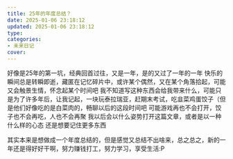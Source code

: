 ```yaml
---
title: 25年的年度总结？
date: 2025-01-06 23:18:12
updated: 2025-01-06 23:18:12
type:
categories:
- 未来日记
cover: 
---
```


好像是25年的第一坑，经典回首过往，又是一年，是的又过了一年的一年
快乐的瞬间总是转瞬即逝，藏匿在记忆碎片中，或许某个偶然，又在某个角落拾起，可能又会触景生情，怀念起某个时间吧
我不知道写这种东西会给我带来什么，可能只是为了许多年后，让我记起，一块玩泰拉瑞亚，赶期末考试，吃韭菜鸡蛋饺子（但是他们好像吃的是白菜肉的，畅聊以后的这段时间吧
可能游戏再也不会打开，饺子也不会再吃，人也不会再聚
我以后会以什么姿势打开这篇文章，或者是以一种什么样的心态
还是想要记住更多东西

其实本来是想做成一个年度总结的，但是感觉又总结不出啥来，总之总之，新的一年还是得好好干啊，努力赚钱打工，努力学习，享受生活:P